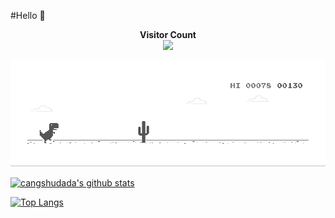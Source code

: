 #Hello :wave:

<p align="center"> 
  <span style="font-weight: 700">Visitor Count</span>
  <br>
  <img src="https://profile-counter.glitch.me/cangshudada/count.svg" />
</p>

[![](https://github.com/cangshudada/cangshudada/blob/main/dino.gif)](#)

[![cangshudada's github stats](https://github-readme-stats.vercel.app/api?username=cangshudada&show_icons=true&theme=radical)](https://github.com/cangshudada)

[![Top Langs](https://github-readme-stats.vercel.app/api/top-langs/?username=cangshudada&layout=compact)](https://github.com/cangshudada)

